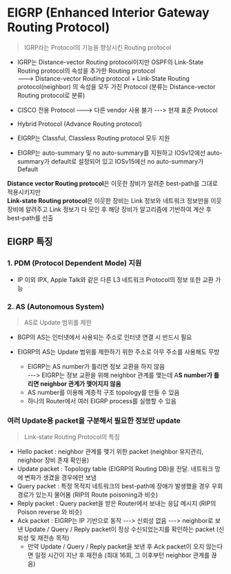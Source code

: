 EIGRP (Enhanced Interior Gateway Routing Protocol)
===

> IGRP라는 Protocol의 기능을 향상시킨 Routing protocol

- IGRP는 Distance-vector Routing protocol이지만 OSPF의 Link-State Routing protocol의 속성을 추가한 Routing protocol   
  ---> Distance-vector Routing protocol + Link-State Routing protocol(neighbor) 의 속성을 모두 가진 Protocol (분류는 Distance-vector Routing protocol로 분류)

- CISCO 전용 Protocol ---> 다른 vendor 사용 불가 ---> 현재 표준 Protocol
- Hybrid Protocol (Advance Routing protocol)
- EIGRP는 Classful, Classless Routing protocol 모두 지원
- EIGRP는 auto-summary 및 no auto-summary를 지원하고 IOSv12에선 auto-summary가 default로 설정되어 있고 IOSv15에선 no auto-summary가 Default

**Distance vector Routing protocol**은 이웃한 장비가 알려준 best-path를 그대로 적용시키지만   
**Link-state Routing protocol**은 이웃한 장비는 Link 정보와 네트워크 정보만을 이웃 장비에 알려주고 Link 정보가 다 모인 후 해당 장비가 알고리즘에 기반하여 계산 후 best-path를 선출


EIGRP 특징
---

### 1. PDM (Protocol Dependent Mode) 지원

- IP 이외 IPX, Apple Talk와 같은 다른 L3 네트워크 Protocol의 정보 또한 교환 가능

### 2. AS (Autonomous System)
> AS로 Update 범위를 제한

- BGP의 AS는 인터넷에서 사용되는 주소로 인터넷 연결 시 반드시 필요
  
- EIGRP의 AS는 Update 범위를 제한하기 위한 주소로 아무 주소를 사용해도 무방
  - EIGRP는 AS number가 틀리면 정보 교환을 하지 않음    
  ---> EIGRP는 정보 교환을 위해 neighbor 관계를 맺는데 A**S number가 틀리면 neighbor 관계가 맺어지지 않음**
  - AS number를 이용해 계층적 구조 topology를 만들 수 있음
  - 하나의 Router에서 여러 EIGRP process를 실행할 수 있음

### 여러 Update용 packet을 구분해서 필요한 정보만 update
> Link-state Routing Protocol의 특징

- Hello packet : neighbor 관계를 맺기 위한 packet (neighbor 유지관리, neighbor 장비 존재 확인용)
- Update packet : Topology table (EIGRP의 Routing DB)을 전달. 네트워크 망에 변화가 생겼을 경우에만 보냄
- Query packet : 특정 목적지 네트워크의 best-path에 장애가 발생했을 경우 우회 경로가 있는지 물어봄 (RIP의 Route poisoning과 비슷)
- Reply packet : Query packet을 받은 Router에서 보내는 응답 메시지 (RIP의 Poison reverse 와 비슷)
- Ack packet : EIGRP는 IP 기반으로 동작 ---> 신뢰성 없음 ---> neighbor로 보낸 Update / Query / Reply packet이 정상 수신되었는지를 확인하는 packet (신뢰성 및 재전송 목적)
  - 만약 Update / Query / Reply packet을 보낸 후 Ack packet이 오지 않는다면 일정 시간이 지난 후 재전송 (최대 16회, 그 이후부턴 neighbor 관계를 끊음)
